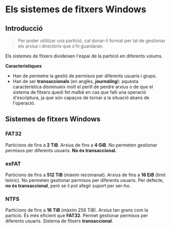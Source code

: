 # Els sistemes de fitxers Windows

## Introducció

> Per poder utilitzar una partició, cal donar-li format per tal de gestionar els arxius i directoris que s'hi guardaran.

Els sistemes de fitxers divideixen l'espai de la partició en diferents volums.

**Característiques** 

* Han de permetre la gestió de permisos per diferents usuaris i grups.
* Han de ser **transaccionals** \(en anglès, _**journaling**_\): aquesta característica disminueix molt el perill de perdre arxius o de que el sistema de fitxers quedi fet malbé en cas que falli una operació d'escriptura, ja que són capaços de tornar a la situació abans de l'operació.

## Sistemes de fitxers Windows

### FAT32

Particions de fins a **2 TiB**. Arxius de fins a **4 GiB**. No permeten gestionar permisos per diferents usuaris. **No és transaccional.**

### exFAT

Particions de fins a **512 TiB** \(màxim recomanat\). Arxius de fins a **16 EiB** \(límit teòric\). No permeten gestionar permisos per diferents usuaris. Per defecte, **no és transaccional**, però se li pot afegir suport per ser-ho.

### NTFS

Particions de fins a **16 TiB** \(màxim 256 TiB\). Arxius tan grans com la partició. És més eficient que **FAT32**. Permet gestionar permisos per diferents usuaris. Sistema de fitxers **transaccional**.

## 

